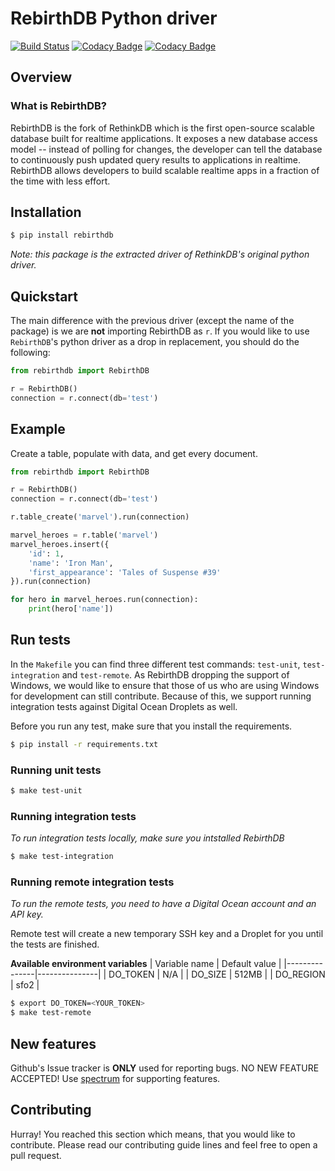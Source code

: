 # RebirthDB Python driver
[![Build Status](https://travis-ci.org/RebirthDB/rebirthdb-python.svg?branch=master)](https://travis-ci.org/RebirthDB/rebirthdb-python) [![Codacy Badge](https://api.codacy.com/project/badge/Grade/2b5231a6f90a4a1ba2fc795f8466bbe4)](https://www.codacy.com/app/RebirthDB/rebirthdb-python?utm_source=github.com&amp;utm_medium=referral&amp;utm_content=RebirthDB/rebirthdb-python&amp;utm_campaign=Badge_Grade) [![Codacy Badge](https://api.codacy.com/project/badge/Coverage/2b5231a6f90a4a1ba2fc795f8466bbe4)](https://www.codacy.com/app/RebirthDB/rebirthdb-python?utm_source=github.com&utm_medium=referral&utm_content=RebirthDB/rebirthdb-python&utm_campaign=Badge_Coverage)

## Overview

### What is RebirthDB?
RebirthDB is the fork of RethinkDB which is the first open-source scalable database built for realtime applications. It exposes a new database access model -- instead of polling for changes, the developer can tell the database to continuously push updated query results to applications in realtime. RebirthDB allows developers to build scalable realtime apps in a fraction of the time with less effort.

## Installation
```bash
$ pip install rebirthdb
```
*Note: this package is the extracted driver of RethinkDB's original python driver.*

## Quickstart
The main difference with the previous driver (except the name of the package) is we are **not** importing RebirthDB as `r`. If you would like to use `RebirthDB`'s python driver as a drop in replacement, you should do the following:

```python
from rebirthdb import RebirthDB

r = RebirthDB()
connection = r.connect(db='test')
```

## Example
Create a table, populate with data, and get every document.

```python
from rebirthdb import RebirthDB

r = RebirthDB()
connection = r.connect(db='test')

r.table_create('marvel').run(connection)

marvel_heroes = r.table('marvel')
marvel_heroes.insert({
    'id': 1,
    'name': 'Iron Man',
    'first_appearance': 'Tales of Suspense #39'
}).run(connection)

for hero in marvel_heroes.run(connection):
    print(hero['name'])
```

## Run tests
In the `Makefile` you can find three different test commands: `test-unit`, `test-integration` and `test-remote`. As RebirthDB dropping the support of Windows, we would like to ensure that those of us who are using Windows for development can still contribute. Because of this, we support running integration tests against Digital Ocean Droplets as well.

Before you run any test, make sure that you install the requirements.
```bash
$ pip install -r requirements.txt
```

### Running unit tests
```bash
$ make test-unit
```

### Running integration tests
*To run integration tests locally, make sure you intstalled RebirthDB*
```bash
$ make test-integration
```

### Running remote integration tests
*To run the remote tests, you need to have a Digital Ocean account and an API key.*

Remote test will create a new temporary SSH key and a Droplet for you until the tests are finished.

**Available environment variables**
| Variable name | Default value |
|---------------|---------------|
| DO_TOKEN      | N/A           |
| DO_SIZE       | 512MB         |
| DO_REGION     | sfo2          |

```bash
$ export DO_TOKEN=<YOUR_TOKEN>
$ make test-remote
```

## New features
Github's Issue tracker is **ONLY** used for reporting bugs. NO NEW FEATURE ACCEPTED! Use [spectrum](https://spectrum.chat/rebirthdb) for supporting features.

## Contributing
Hurray! You reached this section which means, that you would like to contribute. Please read our contributing guide lines and feel free to open a pull request.
